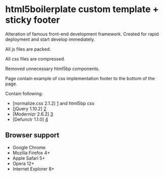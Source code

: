 html5boilerplate custom template + sticky footer
================================================
	
Alteration of famous front-end development framework.
Created for rapid deployment and start develop immediately.

All js files are packed.

All css files are compressed.

Removed unnecessary html5bp components.

Page contain example of css implementation footer to the bottom of the page.


Contain following:

* [normalize.css 2.1.2] [1] and html5bp css
* [jQuery 1.10.2] [2]
* [Modernizr 2.6.2] [3]
* [Defunctr 1.1.0] [4]

[1]: http://necolas.github.com/normalize.css/        "normalize.css"
[2]: http://jquery.com/  "jQuery"
[3]: http://modernizr.com/    "Modernizr"
[4]: https://github.com/victoriafrench/defunctr    "Defunctr"


## Browser support

* Google Chrome
* Mozilla Firefox 4+
* Apple Safari 5+
* Opera 12+
* Internet Explorer 8+